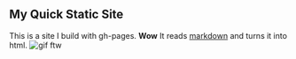 ## My Quick Static Site 
This is a site I build with gh-pages. **Wow** 
It reads [markdown](https:wwww.markdownguide.org/) and turns it into html.
![gif ftw](https://media.giphy.com/media/nXx0jZrbnbRxS/200w_d.gif)